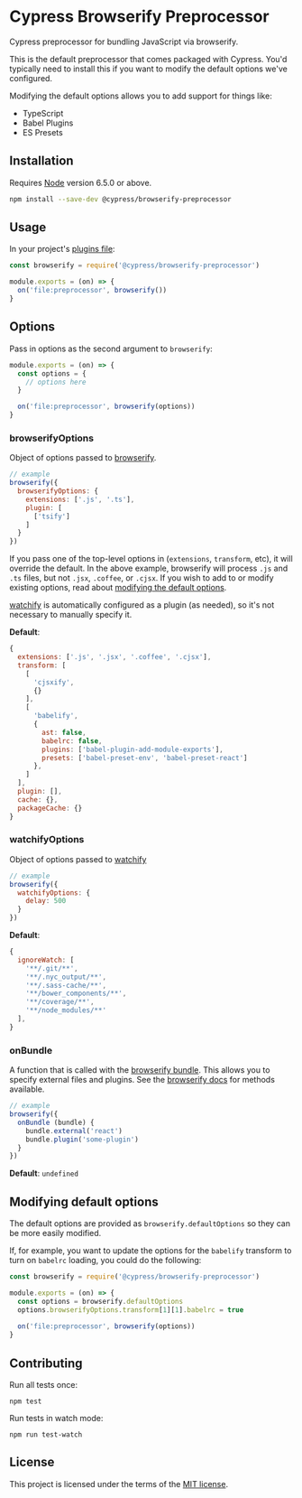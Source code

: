 # Cypress Browserify Preprocessor

Cypress preprocessor for bundling JavaScript via browserify.

This is the default preprocessor that comes packaged with Cypress. You'd typically need to install this if you want to modify the default options we've configured.

Modifying the default options allows you to add support for things like:

- TypeScript
- Babel Plugins
- ES Presets

## Installation

Requires [Node](https://nodejs.org/en/) version 6.5.0 or above.

```sh
npm install --save-dev @cypress/browserify-preprocessor
```

## Usage

In your project's [plugins file](https://on.cypress.io/plugins-guide):

```javascript
const browserify = require('@cypress/browserify-preprocessor')

module.exports = (on) => {
  on('file:preprocessor', browserify())
}
```

## Options

Pass in options as the second argument to `browserify`:

```javascript
module.exports = (on) => {
  const options = {
    // options here
  }

  on('file:preprocessor', browserify(options))
}
```

### browserifyOptions

Object of options passed to [browserify](https://github.com/browserify/browserify#browserifyfiles--opts).

```javascript
// example
browserify({
  browserifyOptions: {
    extensions: ['.js', '.ts'],
    plugin: [
      ['tsify']
    ]
  }
})
```

If you pass one of the top-level options in (`extensions`, `transform`, etc), it will override the default. In the above example, browserify will process `.js` and `.ts` files, but not `.jsx`, `.coffee`, or `.cjsx`. If you wish to add to or modify existing options, read about [modifying the default options](#modifying-default-options).

[watchify](https://github.com/browserify/watchify) is automatically configured as a plugin (as needed), so it's not necessary to manually specify it.

**Default**:

```javascript
{
  extensions: ['.js', '.jsx', '.coffee', '.cjsx'],
  transform: [
    [
      'cjsxify',
      {}
    ],
    [
      'babelify',
      {
        ast: false,
        babelrc: false,
        plugins: ['babel-plugin-add-module-exports'],
        presets: ['babel-preset-env', 'babel-preset-react']
      },
    ]
  ],
  plugin: [],
  cache: {},
  packageCache: {}
}
```

### watchifyOptions

Object of options passed to [watchify](https://github.com/browserify/watchify#options)

```javascript
// example
browserify({
  watchifyOptions: {
    delay: 500
  }
})
```

**Default**:

```javascript
{
  ignoreWatch: [
    '**/.git/**',
    '**/.nyc_output/**',
    '**/.sass-cache/**',
    '**/bower_components/**',
    '**/coverage/**',
    '**/node_modules/**'
  ],
}
```

### onBundle

A function that is called with the [browserify bundle](https://github.com/browserify/browserify#browserifyfiles--opts). This allows you to specify external files and plugins. See the [browserify docs](https://github.com/browserify/browserify#baddfile-opts) for methods available.

```javascript
// example
browserify({
  onBundle (bundle) {
    bundle.external('react')
    bundle.plugin('some-plugin')
  }
})
```

**Default**: `undefined`

## Modifying default options

The default options are provided as `browserify.defaultOptions` so they can be more easily modified.

If, for example, you want to update the options for the `babelify` transform to turn on `babelrc` loading, you could do the following:

```javascript
const browserify = require('@cypress/browserify-preprocessor')

module.exports = (on) => {
  const options = browserify.defaultOptions
  options.browserifyOptions.transform[1][1].babelrc = true
  
  on('file:preprocessor', browserify(options))
}
```

## Contributing

Run all tests once:

```shell
npm test
```

Run tests in watch mode:

```shell
npm run test-watch
```

## License

This project is licensed under the terms of the [MIT license](/LICENSE.md).
